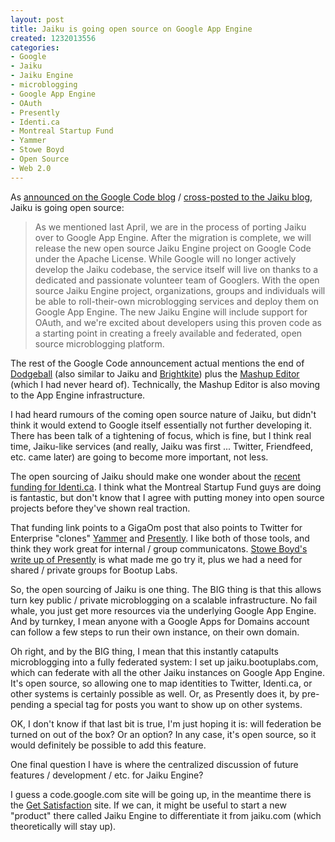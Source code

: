 ```yaml
--- 
layout: post
title: Jaiku is going open source on Google App Engine
created: 1232013556
categories: 
- Google
- Jaiku
- Jaiku Engine
- microblogging
- Google App Engine
- OAuth
- Presently
- Identi.ca
- Montreal Startup Fund
- Yammer
- Stowe Boyd
- Open Source
- Web 2.0
---
```

<p>As <a href="http://google-code-updates.blogspot.com/2009/01/changes-for-jaiku-and-farewell-to.html">announced on the Google Code blog</a> / <a href="http://www.jaiku.com/blog/2009/01/15/were-going-open-source/">cross-posted to the Jaiku blog</a>, Jaiku is going open source:</p>
<blockquote>
<p>As we mentioned last April, we are in the process of porting Jaiku over to Google App Engine. After the migration is complete, we will release the new open source Jaiku Engine project on Google Code under the Apache License. While Google will no longer actively develop the Jaiku codebase, the service itself will live on thanks to a dedicated and passionate volunteer team of Googlers.     With the open source Jaiku Engine project, organizations, groups and individuals will be able to roll-their-own microblogging services and deploy them on Google App Engine. The new Jaiku Engine will include support for OAuth, and we're excited about developers using this proven code as a starting point in creating a freely available and federated, open source microblogging platform.</p>
</blockquote>
<p>The rest of the Google Code announcement actual mentions the end of <a href="http://dodgeball.com">Dodgeball</a> (also similar to Jaiku and <a href="http://brightkite.com">Brightkite</a>) plus the <a href="http://editor.googlemashups.com/">Mashup&nbsp;Editor</a> (which I had never heard of). Technically, the Mashup&nbsp;Editor is also moving to the App Engine infrastructure.</p>
<p>I had heard rumours of the coming open source nature of Jaiku, but didn't think it would extend to Google itself essentially not further developing it. There has been talk of a tightening of focus, which is fine, but I think real time, Jaiku-like services (and really, Jaiku was first ... Twitter, Friendfeed, etc. came later) are going to become more important, not less.</p>
<p>The open sourcing of Jaiku should make one wonder about the <a href="http://gigaom.com/2009/01/14/identica-gets-funding-to-make-open-source-twitter-variant/">recent funding for Identi.ca</a>. I think what the Montreal Startup Fund guys are doing is fantastic, but don't know that I agree with putting money into open source projects before they've shown real traction.</p>
<p>That funding link points to a GigaOm post that also points to Twitter for Enterprise &quot;clones&quot; <a href="http://yammer.com">Yammer</a> and <a href="http://present.ly">Presently</a>. I like both of those tools, and think they work great for internal / group communicatons. <a href="http://www.stoweboyd.com/message/2008/12/presently---cre.html">Stowe Boyd's write up of Presently</a> is what made me go try it, plus we had a need for shared / private groups for Bootup Labs.</p>
<p>So, the open sourcing of Jaiku is one thing. The BIG thing is that this allows turn key public / private microblogging on a scalable infrastructure. No fail whale, you just get more resources via the underlying Google App Engine. And by turnkey, I mean anyone with a Google Apps for Domains account can follow a few steps to run their own instance, on their own domain.</p>
<p>Oh right, and by the BIG thing, I mean that this instantly catapults microblogging into a fully federated system: I set up jaiku.bootuplabs.com, which can federate with all the other Jaiku instances on Google App Engine. It's open source, so allowing one to map identities to Twitter, Identi.ca, or other systems is certainly possible as well. Or, as Presently does it, by pre-pending a special tag for posts you want to show up on other systems.</p>
<p>OK, I don't know if that last bit is true, I'm just hoping it is: will federation be turned on out of the box? Or an option? In any case, it's open source, so it would definitely be possible to add this feature.</p>
<p>One final question I have is where the centralized discussion of future features / development / etc. for Jaiku Engine?</p>
<!--break-->
<p>I guess a code.google.com site will be going up, in the meantime there is the <a href="http://getsatisfaction.com/jaiku/">Get Satisfaction</a> site. If we can, it might be useful to start a new &quot;product&quot; there called Jaiku Engine to differentiate it from jaiku.com (which theoretically will stay up).</p>
